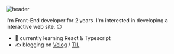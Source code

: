 ![header](https://capsule-render.vercel.app/api?type=waving&color=timeGradient&height=150&section=header&text=🙌Hello,%20orongee🙌&fontSize=36&reversal=true&animation=twinkling&&fontColor=fff)

I'm Front-End developer for 2 years. I'm interested in developing a interactive web site. 😉

- 🌱 currently learning React & Typescript
- ✍ blogging on [Velog](https://velog.io/@j35148) / [TIL](https://orongee-til.netlify.app/#/)
